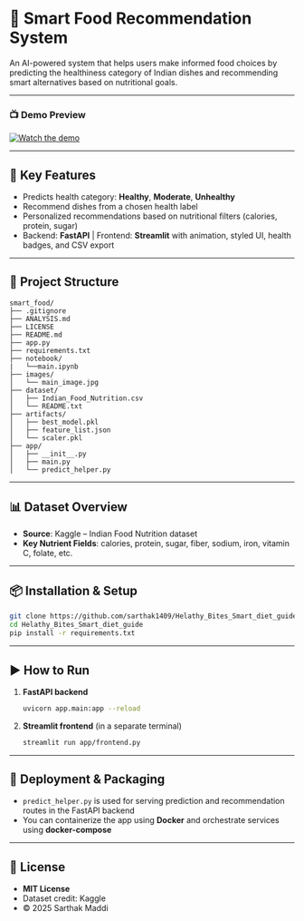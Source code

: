 # 🥗 Smart Food Recommendation System

An AI-powered system that helps users make informed food choices by predicting the healthiness category of Indian dishes and recommending smart alternatives based on nutritional goals.

---
### 📺 Demo Preview


[![Watch the demo](https://i.ytimg.com/vi/0e9u4apbOKs/hqdefault.jpg)](https://youtu.be/F2rR2-ECtck)

---

## 🚀 Key Features

- Predicts health category: **Healthy**, **Moderate**, **Unhealthy**  
- Recommend dishes from a chosen health label  
- Personalized recommendations based on nutritional filters (calories, protein, sugar)  
- Backend: **FastAPI** | Frontend: **Streamlit** with animation, styled UI, health badges, and CSV export  

---

## 📂 Project Structure

```
smart_food/
├── .gitignore
├── ANALYSIS.md
├── LICENSE
├── README.md
├── app.py
├── requirements.txt
├── notebook/
|   └──main.ipynb
├── images/
│   └── main_image.jpg
├── dataset/
│   ├── Indian_Food_Nutrition.csv
│   └── README.txt
├── artifacts/
│   ├── best_model.pkl
│   ├── feature_list.json
│   └── scaler.pkl
├── app/
│   ├── __init__.py
│   ├── main.py
│   └── predict_helper.py
```

---

## 📊 Dataset Overview  

- **Source**: Kaggle – Indian Food Nutrition dataset  
- **Key Nutrient Fields**: calories, protein, sugar, fiber, sodium, iron, vitamin C, folate, etc.

---

## 📦 Installation & Setup

```bash
git clone https://github.com/sarthak1409/Helathy_Bites_Smart_diet_guide
cd Helathy_Bites_Smart_diet_guide
pip install -r requirements.txt
```

---

## ▶️ How to Run

1. **FastAPI backend**  
   ```bash
   uvicorn app.main:app --reload
   ```

2. **Streamlit frontend** (in a separate terminal)  
   ```bash
   streamlit run app/frontend.py
   ```

---

## 📁 Deployment & Packaging

- `predict_helper.py` is used for serving prediction and recommendation routes in the FastAPI backend  
- You can containerize the app using **Docker** and orchestrate services using **docker-compose**

---

## 📄 License

- **MIT License**  
- Dataset credit: Kaggle  
- © 2025 Sarthak Maddi
